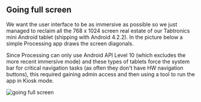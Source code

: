 Going full screen
-------------------

We want the user interface to be as immersive as possible so we just managed to reclaim all the 768 x 1024 screen real estate of our Tabtronics mini Android tablet (shipping with Android 4.2.2). In the picture below a simple Processing app draws the screen diagonals.

Since Processing can only use Android API Level 10 (which excludes the more recent immersive mode) and these types of tablets force the system bar for critical navigation tasks (as often they don't have HW navigation buttons), this required gaining admin access and then using a tool to run the app in Kiosk mode.

![going full screen](https://raw.github.com/davidedc/devart-template/master/project_images/fullScreen.png)
